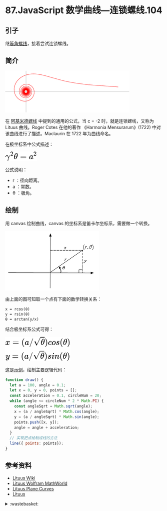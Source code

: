 # 87.JavaScript 数学曲线—连锁螺线.104

## <a name="start"></a> 引子
继[等角螺线][url-pre]，接着尝试连锁螺线。


## <a name="title1"></a> 简介

![87-1][url-local-1]

在 [阿基米德螺线][url-4] 中提到的通用的公式，当 c = -2 时，就是连锁螺线，又称为 Lituus 曲线。Roger Cotes 在他的著作 《Harmonia Mensurarum》(1722) 中对该曲线进行了描述。Maclaurin 在 1722 年为曲线命名。

在极坐标系中公式描述：

![87-2][url-local-2]

公式说明：
- r ：径向距离。
- a ：常数。
- θ ：极角。


## 绘制
用 canvas 绘制曲线，canvas 的坐标系是笛卡尔坐标系，需要做一个转换。

![87-3][url-local-3]

由上面的图可知取一个点有下面的数学转换关系：
```
x = rcos(θ)
y = rsin(θ)
θ = arctan(y/x)
```
结合极坐标系公式可得：

![87-4][url-local-4]

这是[示例][url-6]，绘制主要逻辑代码：
```js
function draw() {
  let a = 100, angle = 0.1;
  let x = 0, y = 0, points = [];
  const acceleration = 0.1, circleNum = 20;
  while (angle <= circleNum * 2 * Math.PI) {
    const angleSqrt = Math.sqrt(angle);
    x = (a / angleSqrt) * Math.cos(angle);
    y = (a / angleSqrt) * Math.sin(angle);
    points.push([x, y]);
    angle = angle + acceleration;
  }
  // 实现把点绘制成线的方法
  line({ points: points});
}
```


## <a name="reference"></a> 参考资料
- [Lituus Wiki][url-1]
- [Lituus Wolfram MathWorld][url-2]
- [Lituus Plane Curves][url-3]
- [Lituus][url-5]

[url-pre]:https://github.com/XXHolic/segment/issues/103
[url-1]:https://en.wikipedia.org/wiki/Lituus_(mathematics)
[url-2]:https://mathworld.wolfram.com/Lituus.html
[url-3]:http://xahlee.info/SpecialPlaneCurves_dir/Lituus_dir/lituus.html
[url-4]:https://github.com/XXHolic/segment/issues/102
[url-5]:https://mathshistory.st-andrews.ac.uk/Curves/Lituus/
[url-6]:https://xxholic.github.io/lab/segment/87/index.html

[url-local-1]:../images/87/1.gif
[url-local-2]:../images/87/2.svg
[url-local-3]:../images/85/3.png
[url-local-4]:../images/87/4.svg

<details>
<summary>:wastebasket:</summary>

最近看了[《无手少女》][url-book]，线条的转变优美传神。

刚开始的时候看着有些分不清一些人物和景物，习惯后就好了。

![87-poster][url-local-poster]

</details>

[url-book]:https://movie.douban.com/subject/26785137/
[url-local-poster]:../images/87/poster.png
